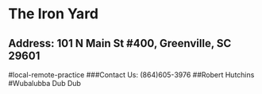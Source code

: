 # The Iron Yard
## Address: 101 N Main St #400, Greenville, SC 29601
#local-remote-practice
###Contact Us: (864)605-3976
##Robert Hutchins
#Wubalubba Dub Dub
